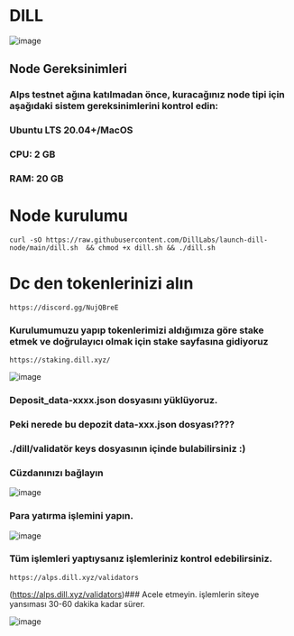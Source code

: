 
# DILL
![image](https://github.com/user-attachments/assets/db038953-4d90-428b-ab9e-fc6f1146d565)


## Node Gereksinimleri

### Alps testnet ağına katılmadan önce, kuracağınız node tipi için aşağıdaki sistem gereksinimlerini kontrol edin:

### Ubuntu LTS 20.04+/MacOS
### CPU: 2 GB
### RAM: 20 GB


# Node kurulumu
```
curl -sO https://raw.githubusercontent.com/DillLabs/launch-dill-node/main/dill.sh  && chmod +x dill.sh && ./dill.sh
```

# Dc den tokenlerinizi alın
```
https://discord.gg/NujQBreE
```
###  Kurulumumuzu yapıp tokenlerimizi aldığımıza göre stake etmek ve doğrulayıcı olmak için stake sayfasına gidiyoruz
```
https://staking.dill.xyz/
```
![image](https://github.com/user-attachments/assets/985051df-3eeb-49fb-bfc8-a9fe64228154)

### Deposit_data-xxxx.json  dosyasını yüklüyoruz.
### Peki nerede bu depozit data-xxx.json dosyası????
### ./dill/validatör keys dosyasının içinde bulabilirsiniz :)
### Cüzdanınızı bağlayın
![image](https://github.com/user-attachments/assets/65991e24-31bb-4c71-ac5f-908fb53246ae)

### Para yatırma işlemini yapın.

![image](https://github.com/user-attachments/assets/535bea1a-a532-435d-825c-5240373ce0e6)

### Tüm işlemleri yaptıysanız işlemleriniz kontrol edebilirsiniz. 
```
https://alps.dill.xyz/validators
```
(https://alps.dill.xyz/validators)### Acele etmeyin. işlemlerin siteye yansıması 30-60 dakika kadar sürer.

![image](https://github.com/user-attachments/assets/2c7e8337-2a55-49f9-b851-7a062076b493)


